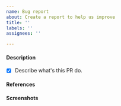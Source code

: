 ```yaml
---
name: Bug report
about: Create a report to help us improve
title: ''
labels: ''
assignees: ''

---
```


#### Description
- [x] Describe what's this PR do.


#### References


#### Screenshots
